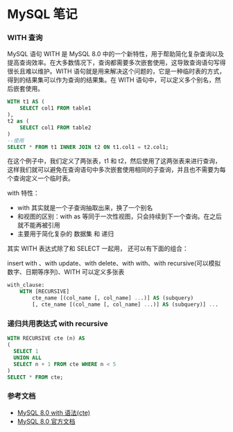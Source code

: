 # MySQL 笔记

### WITH 查询

MySQL 语句 WITH 是 MySQL 8.0 中的一个新特性，用于帮助简化复杂查询以及提高查询效率。在大多数情况下，查询都需要多次嵌套使用，这导致查询语句写得很长且难以维护。WITH 语句就是用来解决这个问题的，它是一种临时表的方式，得到的结果集可以作为查询的结果集。在 WITH 语句中，可以定义多个别名，然后嵌套使用。

```sql
WITH t1 AS (
    SELECT col1 FROM table1
),
t2 as (
    SELECT col1 FROM table2
)
--使用
SELECT * FROM t1 INNER JOIN t2 ON t1.col1 = t2.col1;
```

在这个例子中，我们定义了两张表，t1 和 t2，然后使用了这两张表来进行查询，这样我们就可以避免在查询语句中多次嵌套使用相同的子查询，并且也不需要为每个查询定义一个临时表。

with 特性：

- with 其实就是一个子查询抽取出来，换了一个别名
- 和视图的区别：with as 等同于一次性视图，只会持续到下一个查询。在之后就不能再被引用
- 主要用于简化复杂的 数据集 和 递归

其实 WITH 表达式除了和 SELECT 一起用， 还可以有下面的组合：

insert with 、with update、with delete、with with、with recursive(可以模拟数字、日期等序列)、WITH 可以定义多张表

```sql
with_clause:
    WITH [RECURSIVE]
        cte_name [(col_name [, col_name] ...)] AS (subquery)
        [, cte_name [(col_name [, col_name] ...)] AS (subquery)] ...
```

### 递归共用表达式 with recursive

```sql
WITH RECURSIVE cte (n) AS
(
  SELECT 1
  UNION ALL
  SELECT n + 1 FROM cte WHERE n < 5
)
SELECT * FROM cte;
```

### 参考文档

- [MySQL 8.0 with 语法(cte)](https://halo.sherlocky.com/archives/mysql-8-cte)
- [MySQL 8.0 官方文档](https://dev.mysql.com/doc/refman/8.0/en/preface.html)
